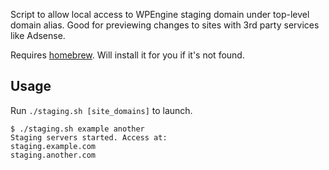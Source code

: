 Script to allow local access to WPEngine staging domain under top-level domain alias.
Good for previewing changes to sites with 3rd party services like Adsense.

Requires [homebrew](http://brew.sh/). Will install it for you if it's not found.

Usage
-----

Run `./staging.sh [site_domains]` to launch.
```
$ ./staging.sh example another
Staging servers started. Access at:
staging.example.com
staging.another.com
```

